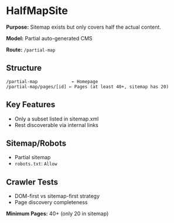 # HalfMapSite

**Purpose:** Sitemap exists but only covers half the actual content.

**Model:** Partial auto-generated CMS

**Route:** `/partial-map`

## Structure

```
/partial-map             ← Homepage
/partial-map/pages/[id] ← Pages (at least 40+, sitemap has 20)
```

## Key Features

- Only a subset listed in sitemap.xml
- Rest discoverable via internal links

## Sitemap/Robots

- Partial sitemap
- `robots.txt`: `Allow`

## Crawler Tests

- DOM-first vs sitemap-first strategy
- Page discovery completeness

**Minimum Pages:** 40+ (only 20 in sitemap)